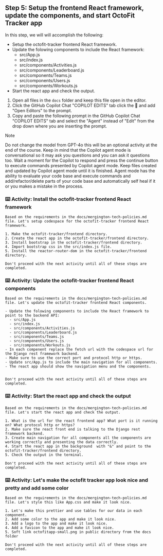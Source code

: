 ## Step 5: Setup the frontend React framework, update the components, and start OctoFit Tracker app

In this step, we will will accomplish the following:

- Setup the octofit-tracker frontend React framework.
- Update the folowing components to include the React framework:
  - src/App.js
  - src/index.js
  - src/components/Activities.js
  - src/components/Leaderboard.js
  - src/components/Teams.js
  - src/components/Users.js
  - src/components/Workouts.js
- Start the react app and check the output.

1. Open all files in the `docs` folder and keep this file open in the editor.
2. Click the GitHub Copilot Chat "COPILOT EDITS" tab click the :paperclip: and add "Open Editors" to the prompt.
3. Copy and paste the following prompt in the GitHub Copilot Chat "COPILOT EDITS" tab and select the "Agent" instead of "Edit" from the drop down where you are inserting the prompt.

>[!NOTE]
> Do not change the model from GPT-4o this will be an optional activity at the end of the course.
> Keep in mind that the Copilot agent mode is conversational so it may ask you questions and you can ask it questions too.
> Wait a moment for the Copilot to respond and press the continue button to execute commands presented by Copilot agent mode.
> Keep files created and updated by Copilot agent mode until it is finished.
> Agent mode has the ability to evaluate your code base and execute commands and add/refactor/delete parts of your code base and automatically self heal if it or you makes a mistake in the process.

### :keyboard: Activity: Install the octofit-tracker frontend React framework

```text
Based on the requirements in the docs/mergington-tech-policies.md file. Let's setup codespace for the octofit-tracker frontend React framework.

1. Make the octofit-tracker/frontend directory.
2. Create the react app in the octofit-tracker/frontend directory.
3. Install bootstrap in the octofit-tracker/frontend directory.
4. Import bootstrap css in the src/index.js file.
5. Install the reactor-router-dom in the octofit-tracker/frontend directory.

Don't proceed with the next activity until all of these steps are completed.
```

### :keyboard: Activity: Update the octofit-tracker frontend React components

```text
Based on the requirements in the docs/mergington-tech-policies.md file. Let's update the octofit-tracker frontend React components.

- Update the folowing components to include the React framework to point to the backend API:
  - src/App.js
  - src/index.js
  - src/components/Activities.js
  - src/components/Leaderboard.js
  - src/components/Teams.js
  - src/components/Users.js
  - src/components/Workouts.js
- In each compenent replace the fetch url with the codespace url for the Django rest framework backend.
- Make sure to use the correct port and protocol http or https.
- Update src/App.js to include the main navigation for all components.
- The react app should show the navigation menu and the components.


Don't proceed with the next activity until all of these steps are completed.
```

### :keyboard: Activity: Start the react app and check the output

```text
Based on the requirements in the docs/mergington-tech-policies.md file. Let's start the react app and check the output.

1. What is the url for the react frontend app? What port is it running on? What protocol http or https?
2. Make sure the react front end is talking to the Django rest framework backend.
3. Create main navigation for all components all the components are working correctly and presenting the data correctly. 
4. Start the react app in the background  with "&" and point to the octofit-tracker/frontend directory.
5. Check the output in the terminal.

Don't proceed with the next activity until all of these steps are completed.
```

### :keyboard: Activity: Let's make the octofit tracker app look nice and pretty and add some color

```text
Based on the requirements in the docs/mergington-tech-policies.md file. Let's style this like App.css and make it look nice.

1. Let's make this prettier and use tables for our data in each component.
2. Add some color to the app and make it look nice.
3. Add a logo to the app and make it look nice.
4. Add a favicon to the app and make it look nice.
5. Soft link octofitapp-small.png in public directory from the docs folder

Don't proceed with the next activity until all of these steps are completed.
```
